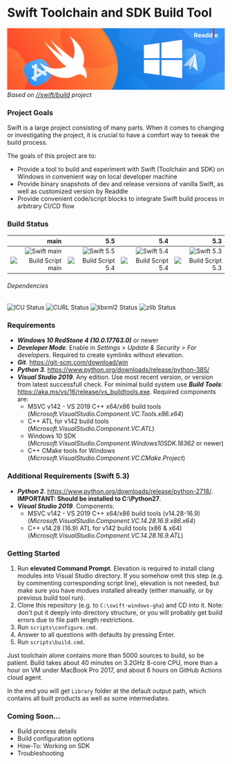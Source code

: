 # Swift Toolchain and SDK Build Tool
![Swift on Windows](doc/img/swift-windows-cover.png)
_Based on [//swift/build](https://github.com/compnerd/swift-build) project_

### Project Goals
Swift is a large project consisting of many parts. When it comes to changing or investigating the project, it is crucial to have a comfort way to tweak the build process.

The goals of this project are to:
- Provide a tool to build and experiment with Swift (Toolchain and SDK) on Windows in convenient way on local developer machine
- Provide binary snapshots of dev and release versions of vanilla Swift, as well as customized version by Readdle
- Provide convenient code/script blocks to integrate Swift build process in arbitrary CI/CD flow

### Build Status
| main | 5.5 | 5.4 | 5.3 |
| ---: | ---:| ---:| ---:|
| ![Swift main](https://img.shields.io/endpoint?url=https://gist.githubusercontent.com/lxbndr/e75dcdc92f031e71745ff1dbb56decd4/raw/swift-main-badge.json&logo=github) | ![Swift 5.5](https://img.shields.io/endpoint?url=https://gist.githubusercontent.com/lxbndr/e75dcdc92f031e71745ff1dbb56decd4/raw/swift-5.4-badge.json&logo=github) | ![Swift 5.4](https://img.shields.io/endpoint?url=https://gist.githubusercontent.com/lxbndr/e75dcdc92f031e71745ff1dbb56decd4/raw/swift-5.4-badge.json&logo=github) | ![Swift 5.3](https://img.shields.io/endpoint?url=https://gist.githubusercontent.com/lxbndr/e75dcdc92f031e71745ff1dbb56decd4/raw/swift-5.3-badge.json&logo=github) |
| ![Build Script main](https://img.shields.io/endpoint?url=https://gist.githubusercontent.com/lxbndr/e75dcdc92f031e71745ff1dbb56decd4/raw/build-script-main-badge.json&logo=github) | ![Build Script 5.4](https://img.shields.io/endpoint?url=https://gist.githubusercontent.com/lxbndr/e75dcdc92f031e71745ff1dbb56decd4/raw/build-script-5.4-badge.json&logo=github) | ![Build Script 5.4](https://img.shields.io/endpoint?url=https://gist.githubusercontent.com/lxbndr/e75dcdc92f031e71745ff1dbb56decd4/raw/build-script-5.4-badge.json&logo=github) | ![Build Script 5.3](https://img.shields.io/endpoint?url=https://gist.githubusercontent.com/lxbndr/e75dcdc92f031e71745ff1dbb56decd4/raw/build-script-5.3-badge.json&logo=github) |

###### Dependencies
![ICU Status](https://img.shields.io/endpoint?url=https://gist.githubusercontent.com/lxbndr/e75dcdc92f031e71745ff1dbb56decd4/raw/icu-badge.json&logo=github)
![CURL Status](https://img.shields.io/endpoint?url=https://gist.githubusercontent.com/lxbndr/e75dcdc92f031e71745ff1dbb56decd4/raw/curl-badge.json&logo=github)
![libxml2 Status](https://img.shields.io/endpoint?url=https://gist.githubusercontent.com/lxbndr/e75dcdc92f031e71745ff1dbb56decd4/raw/libxml2-badge.json&logo=github)
![zlib Status](https://img.shields.io/endpoint?url=https://gist.githubusercontent.com/lxbndr/e75dcdc92f031e71745ff1dbb56decd4/raw/zlib-badge.json&logo=github)

### Requirements
- **_Windows 10 RedStone 4 (10.0.17763.0)_** or newer
- **_Developer Mode_**. Enable in _Settings > Update & Security > For developers_. Required to create symlinks without elevation.
- **_Git_**. https://git-scm.com/download/win
- **_Python 3_**. https://www.python.org/downloads/release/python-385/ 
- **_Visual Studio 2019_**. Any edition. Use most recent version, or version from latest successfull check. For minimal build system use **_Build Tools_**: https://aka.ms/vs/16/release/vs_buildtools.exe. Required components are:
  - MSVC v142 - VS 2019 C++ x64/x86 build tools (_Microsoft.VisualStudio.Component.VC.Tools.x86.x64_)
  - C++ ATL for v142 build tools (_Microsoft.VisualStudio.Component.VC.ATL_)
  - Windows 10 SDK (_Microsoft.VisualStudio.Component.Windows10SDK.18362_ or newer)
  - C++ CMake tools for Windows (_Microsoft.VisualStudio.Component.VC.CMake.Project_)

### Additional Requirements (Swift 5.3)
- **_Python 2_**. https://www.python.org/downloads/release/python-2718/. **IMPORTANT: Should be installed to C:\Python27**.
- **_Visual Studio 2019_**. Components:
  - MSVC v142 - VS 2019 C++ x64/x86 build tools (v14.28-16.9) (_Microsoft.VisualStudio.Component.VC.14.28.16.9.x86.x64_)
  - C++ v14.28 (16.9) ATL for v142 build tools (x86 & x64) (_Microsoft.VisualStudio.Component.VC.14.28.16.9.ATL_)
  

### Getting Started
1. Run **elevated Command Prompt**. Elevation is required to install clang modules into Visual Studio directory. If you somehow omit this step (e.g. by commenting corresponding script line), elevation is not needed, but make sure you have modues installed already (either manually, or by previous build tool run).
2. Clone this repository (e.g. to `C:\swift-windows-gha`) and CD into it. Note: don't put it deeply into directory structure, or you will probably get build errors due to file path length restrictions.
3. Run `scripts\configure.cmd`.
4. Answer to all questions with defaults by pressing Enter.
5. Run `scripts\build.cmd`.

Just toolchain alone contains more than 5000 sources to build, so be patient. Build takes about 40 minutes on 3.2GHz 8-core CPU, more than a hour on VM under MacBook Pro 2017, and about 6 hours on GitHub Actions cloud agent.

In the end you will get `Library` folder at the default output path, which contains all built products as well as some intermediates.

### Coming Soon...
- Build process details
- Build configuration options
- How-To: Working on SDK
- Troubleshooting
